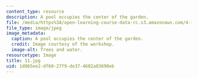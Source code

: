 ```yaml
---
content_type: resource
description: A pool occupies the center of the garden.
file: /media/https%3A/open-learning-course-data-rc.s3.amazonaws.com/4-170-ecuador-workshop-fall-2006/1d065ee2df6027f9de374682a83698eb_11.jpg
file_type: image/jpeg
image_metadata:
  caption: A pool occupies the center of the garden.
  credit: Image courtesy of the workshop.
  image-alt: Trees and water.
resourcetype: Image
title: 11.jpg
uid: 1d065ee2-df60-27f9-de37-4682a83698eb
---
```

